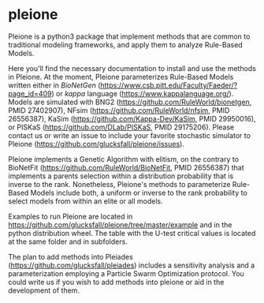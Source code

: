 # pleione

Pleione is a python3 package that implement methods that are common to
traditional modeling frameworks, and apply them to analyze Rule-Based Models.

Here you'll find the necessary documentation to install and use the methods in
Pleione. At the moment, Pleione parameterizes Rule-Based Models written either
in *BioNetGen* (https://www.csb.pitt.edu/Faculty/Faeder/?page_id=409) or *kappa*
language (https://www.kappalanguage.org/). Models are simulated with BNG2
(https://github.com/RuleWorld/bionetgen, PMID 27402907), NFsim
(https://github.com/RuleWorld/nfsim, PMID 26556387), KaSim
(https://github.com/Kappa-Dev/KaSim, PMID 29950016), or PISKaS
(https://github.com/DLab/PISKaS, PMID 29175206). Please contact us or write an
issue to include your favorite stochastic simulator to Pleione
(https://github.com/glucksfall/pleione/issues).

Pleione implements a Genetic Algorithm with elitism, on the contrary to
BioNetFit (https://github.com/RuleWorld/BioNetFit, PMID 26556387) that
implements a parents selection within a distribution probability that is inverse
to the rank. Nonetheless, Pleione's methods to parameterize Rule-Based Models
include both, a uniform or inverse to the rank probability to select models from
within an elite or all models.

Examples to run Pleione are located in https://github.com/glucksfall/pleione/tree/master/example
and in the python distribution wheel. The table with the U-test critical values is
located at the same folder and in subfolders.

The plan to add methods into Pleiades (https://github.com/glucksfall/pleiades)
includes a sensitivity analysis and a parameterization employing a Particle
Swarm Optimization protocol. You could write us if you wish to add methods into
pleione or aid in the development of them.
